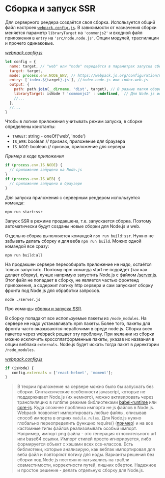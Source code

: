 # Сборка и запуск SSR

Для серверного рендера создаётся своя сборка. Используется общий файл настроек [`webpack.config.js`](https://github.com/ylabio/react-skeleton/blob/master/webpack.config.js). 
В зависимости от назначения сборки меняется параметр `libraryTarget` на `'commonjs2'` и входной файл приложения в `entry` на `'src/node.node.js'`. 
Опции модулей, траспиляции и прочего одинаковые. 

*[webpack.config.js](https://github.com/ylabio/react-skeleton/blob/master/webpack.config.js)*
```js
let config = {
  name: target, // "web" или "node" передаётся в параметрах запуска сборки
  target: target,
  mode: process.env.NODE_ENV, // https://webpack.js.org/configuration/mode/
  entry: [`index.${target}.js`], //index.node.js или index.web.js
  output: {
    path: path.join(__dirname, 'dist', target), // В разные папки сборки
    libraryTarget: isNode ? 'commonjs2' : undefined,  // Для Node.js используется модули в CommonJS
    //...
  },
  //...
}
```

Чтобы в логике приложения учитывать режим запуска, в сборке определены константы:

- `TARGET`: string - oneOf('web', 'node')
- `IS_WEB`: boolean // признак, приложение для браузера
- `IS_NODE`: boolean // признак, приложение для сервера

*Пример в коде приложения*
```js
if (process.env.IS_NODE) {
  // приложение запущено на Node.js
}
if (process.env.IS_WEB) {
  // приложение запущено в браузере
}
````

Для запуска приложения с серверным рендером используется команда: 
```
npm run start:ssr 
```

Запуск SSR в режиме продакшена, т.е. запускается сборка. Поэтому автоматически будут созданы новые сборки для Node.js и web. 

Отдельно сборка выполняется командой `npm run build:ssr`. Нужно не забывать делать сборку и для веба `npm run build`. 
Можно одной командой все сразу: 
```
npm run build:all
```

На продакшен сервере пересобирать приложение не надо, остаётся только запустить. Поэтому npm команда start не подойдет (так как делает сборку),
лучше напрямую запустить Node.js с файлом [/server.js](https://github.com/ylabio/react-skeleton/blob/master/server.js). Этот файл не попадает в сборку, не является частью фронтенд приложения, 
а содержит логику http сервера и сам запускает сборку фронта под Node.js для обработки запросов.
```
node ./server.js
```

Про команды [сборки и запуска SSR](/docs/installation/build.md).

В сборку попадают все используемые пакеты из `/node_modules`. На сервере не надо устанавливать npm пакеты. 
Более того, пакеты для фронта часто оказываются нерабочими в среде node.js. Сборка всех пакетов через webpack решает эту проблему. 
При желании из сборки можно исключить кроссплатформенные пакеты, указав их названия в опции вебпака `externals`. 
Node.js будет искать тогда пакет в директории `/node_modules`. 

*[webpack.config.js](https://github.com/ylabio/react-skeleton/blob/master/webpack.config.js)*
```js
if (isNode) {
   config.externals = ['react-helmet', 'moment'];
}
```
   
> В теории приложение на сервере можно было бы запускать без сборки. 
Синтаксические особенности javascript, которые не поддерживает Node.js (их немного), можно активировать через транспиляцию 
в runtime режиме библиотеками [babel-runtime](https://babeljs.io/docs/en/babel-runtime) 
или [core-js](https://github.com/zloirock/core-js). 
Куда сложнее проблема импорта не js файлов в Node.js. Webpack позволяет импортировать любые файлы, описывав способ 
импорта в опциях `module.rules`. Для Node.js нужно глобально переопределить функцию require() 
([пример](https://stackoverflow.com/questions/19903398/node-js-customize-require-function-globally)) 
и на все кастомные типы файлов реализовывать особый импорт. Например, импорт png файла - это генерация относительного url или base64 ссылки.
Импорт стилей просто игнорируется, либо формируется объект с хэшами всех ccs-классов. Есть библиотеки, которые анализирую, 
как вебпак импортировал для веба файл и повторяют логику для ноды. Варианты решений без сборки под Node.js постоянно натыкались 
на грабли совместимости, корректности путей, лишних оберток. 
Надежное и простое решение - делать отдельную сборку для Node.js.

